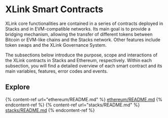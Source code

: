 # XLink Smart Contracts

XLink core functionalities are contained in a series of contracts deployed in Stacks and in EVM-compatible networks. Its main goal is to provide a bridging mechanism, allowing the transfer of different tokens between Bitcoin or EVM-like chains and the Stacks network. Other features include token swaps and the XLink Governance System.

The subsections below introduce the purpose, scope and interactions of the XLink contracts in Stacks and Ethereum, respectively. Within each subsection, you will find a detailed overview of each smart contract and its main variables, features, error codes and events.

## Explore

{% content-ref url="ethereum/README.md" %} [ethereum/README.md](ethereum/README.md) {% endcontent-ref %}
{% content-ref url="stacks/README.md" %} [stacks/README.md](stacks/README.md) {% endcontent-ref %}